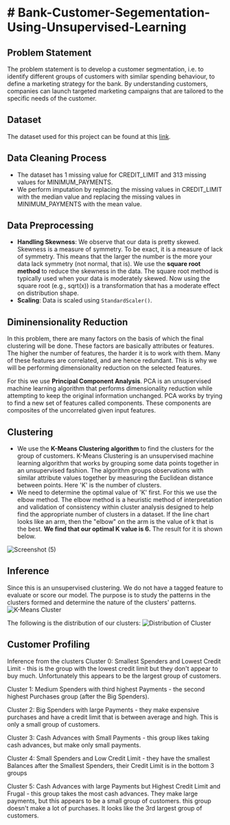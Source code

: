 # # Bank-Customer-Segementation-Using-Unsupervised-Learning

## Problem Statement

The problem statement is to develop a customer segmentation, i.e. to identify different groups of customers with similar spending behaviour, to define a marketing strategy for the bank. By understanding customers, companies can launch targeted marketing campaigns that are tailored to the specific needs of the customer.

## Dataset

The dataset used for this project can be found at this [link](https://www.kaggle.com/arjunbhasin2013/ccdata).

## Data Cleaning Process

- The dataset has 1 missing value for CREDIT_LIMIT and 313 missing values for MINIMUM_PAYMENTS.
- We perform imputation by replacing the missing values in CREDIT_LIMIT with the median value and replacing the missing values in MINIMUM_PAYMENTS with the mean value.

## Data Preprocessing

- **Handling Skewness**: We observe that our data is pretty skewed. Skewness is a measure of symmetry. To be exact, it is a measure of lack of symmetry. This means that the larger the number is the more your data lack symmetry (not normal, that is). We use the **square root method** to reduce the skewness in the data. The square root method is typically used when your data is moderately skewed. Now using the square root (e.g., sqrt(x)) is  a transformation that has a moderate effect on distribution shape.
- **Scaling**: Data is scaled using `StandardScaler()`.

## Diminensionality Reduction

In this problem, there are many factors on the basis of which the final clustering will be done. These factors are basically attributes or features. The higher the number of features, the harder it is to work with them. Many of these features are correlated, and are hence redundant. This is why we will be performing dimensionality reduction on the selected features.

For this we use **Principal Component Analysis**. PCA is an unsupervised machine learning algorithm that performs dimensionality reduction while attempting to keep the original information unchanged. PCA works by trying to find a new set of features called components. These components are composites of the uncorrelated given input features.

## Clustering

- We use the **K-Means Clustering algorithm** to find the clusters for the group of customers. K-Means Clustering is an unsupervised machine learning algorithm that works by grouping some data points together in an unsupervised fashion. The algorithm groups observations with similar attribute values together by measuring the Euclidean distance between points. Here 'K' is the number of clusters.
- We need to determine the optimal value of 'K' first. For this we use the elbow method. The elbow method is a heuristic method of interpretation and validation of consistency within cluster analysis designed to help find the appropriate number of clusters in a dataset. If the line chart looks like an arm, then the "elbow" on the arm is the value of k 
that is the best. **We find that our optimal K value is 6.** The result for it is shown below.

![Screenshot (5)](https://user-images.githubusercontent.com/41315903/150700616-ea935011-3e47-40dd-9580-189f0c251bed.png)

## Inference

Since this is an unsupervised clustering. We do not have a tagged feature to evaluate or score our model. The purpose is to study the patterns in the clusters formed and determine the nature of the clusters' patterns.
![K-Means Cluster](https://user-images.githubusercontent.com/41315903/150701243-89099d5e-ad7e-41cb-bdb9-12beb857cb91.png)

The following is the distribution of our clusters:
![Distribution of Cluster](https://user-images.githubusercontent.com/41315903/150701794-45f8997d-9bba-4afe-973e-94e7891d8a1e.png)

## Customer Profiling
Inference from the clusters
Cluster 0: Smallest Spenders and Lowest Credit Limit - this is the group with the lowest credit limit but they don't appear to buy much. Unfortunately this appears to be the largest group of customers.

Cluster 1: Medium Spenders with third highest Payments - the second highest Purchases group (after the Big Spenders).

Cluster 2: Big Spenders with large Payments - they make expensive purchases and have a credit limit that is between average and high. This is only a small group of customers.

Cluster 3: Cash Advances with Small Payments - this group likes taking cash advances, but make only small payments.

Cluster 4: Small Spenders and Low Credit Limit - they have the smallest Balances after the Smallest Spenders, their Credit Limit is in the bottom 3 groups

Cluster 5: Cash Advances with large Payments but Highest Credit Limit and Frugal - this group takes the most cash advances. They make large payments, but this appears to be a small group of customers. this group doesn't make a lot of purchases. It looks like the 3rd largest group of customers.
